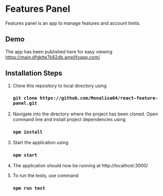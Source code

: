 # Features Panel

Features panel is an app to manage features and account limits.
  
## Demo
The app has been published here for easy viewing
https://main.dfgktte7k82db.amplifyapp.com/

## Installation Steps

1. Clone this repository to local directory using
   ### `git clone https://github.com/Monalisa04/react-feature-panel.git`

2. Navigate into the directory where the project has been cloned. Open command line and install project dependencies using 
   ### `npm install`

3. Start the application using
   ### `npm start`

4.	The application should now be running at 
    http://localhost:3000/
    
3. To run the tests, use command
   ### `npm run test`


